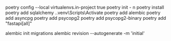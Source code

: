 poetry config --local virtualenvs.in-project true
poetry init - n
poetry install
poetry add sqlalchemy
.\.venv\Scripts\Activate 
poetry add alembic
poetry add asyncpg
poetry add psycopg2
poetry add psycopg2-binary
poetry add "fastapi[all]"

alembic init migrations
alembic revision --autogenerate -m 'initial'
